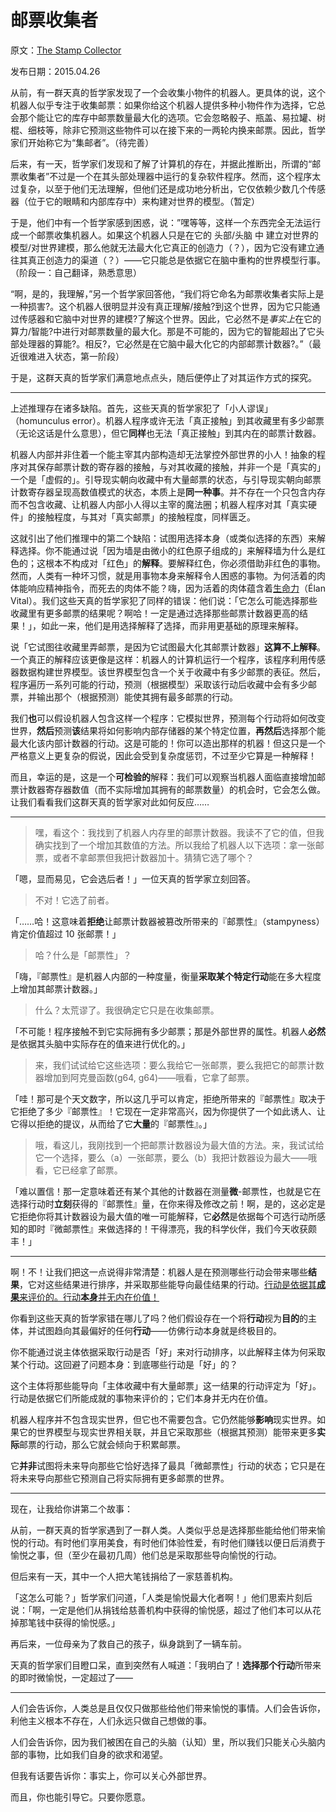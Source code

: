 # 邮票收集者

原文：[The Stamp Collector](https://mindingourway.com/the-stamp-collector/)

发布日期：2015.04.26

从前，有一群天真的哲学家发现了一个会收集小物件的机器人。更具体的说，这个机器人似乎专注于收集邮票：如果你给这个机器人提供多种小物件作为选择，它总会那个能让它的库存中邮票数量最大化的选项。它会忽略骰子、瓶盖、易拉罐、树棍、细枝等，除非它预测这些物件可以在接下来的一两轮内换来邮票。因此，哲学家们开始称它为“集邮者”。（待完善）

后来，有一天，哲学家们发现和了解了计算机的存在，并据此推断出，所谓的“邮票收集者”不过是一个在其头部处理器中运行的复杂软件程序。然而，这个程序太过复杂，以至于他们无法理解，但他们还是成功地分析出，它仅依赖少数几个传感器（位于它的眼睛和内部库存中）来构建对世界的模型。（暂定）

于是，他们中有一个哲学家感到困惑，说：”嘿等等，这样一个东西完全无法运行成一个邮票收集机器人。如果这个机器人只是在它的  头部/头脑  中  建立对世界的模型/对世界建模，那么他就无法最大化它真正的创造力（？），因为它没有建立通往其真正创造力的渠道（？）——它只能总是依据它在脑中重构的世界模型行事。                             （阶段一：自己翻译，熟悉意思） 

“啊，是的，我理解，”另一个哲学家回答他，“我们将它命名为邮票收集者实际上是一种损害?。这个机器人很明显并没有真正理解/接触?到这个世界，因为它只能通过传感器和它脑中对世界的建模?了解这个世界。因此，它必然不是*事实上*在它的算力/智能?中进行对邮票数量的最大化。那是不可能的，因为它的智能超出了它头部处理器的算能?。相反?，它必然是在它脑中最大化它的内部邮票计数器?。”（最近很难进入状态，第一阶段）

于是，这群天真的哲学家们满意地点点头，随后便停止了对其运作方式的探究。

------

上述推理存在诸多缺陷。首先，这些天真的哲学家犯了「小人谬误」（homunculus error）。机器人程序或许无法「真正接触」到其收藏里有多少邮票（无论这话是什么意思），但它**同样**也无法「真正接触」到其内在的邮票计数器。

机器人内部并非住着一个能主宰其内部构造却无法掌控外部世界的小人！抽象的程序对其保存邮票计数的寄存器的接触，与对其收藏的接触，并非一个是「真实的」一个是「虚假的」。引导现实朝向收藏中有大量邮票的状态，与引导现实朝向邮票计数寄存器呈现高数值模式的状态，本质上是**同一种事**。并不存在一个只包含内存而不包含收藏、让机器人内部小人得以主宰的魔法圈；机器人程序对其「真实硬件」的接触程度，与其对「真实邮票」的接触程度，同样匮乏。

这就引出了他们推理中的第二个缺陷：试图用选择本身（或类似选择的东西）来解释选择。你不能通过说「因为墙是由微小的红色原子组成的」来解释墙为什么是红色的；这根本不构成对「红色」的**解释**。要解释红色，你必须借助非红色的事物。然而，人类有一种坏习惯，就是用事物本身来解释令人困惑的事物。为何活着的肉体能响应精神指令，而死去的肉体不能？嗨，因为活着的肉体蕴含着[生命力](http://en.wikipedia.org/wiki/Élan_vital)（Élan Vital）。我们这些天真的哲学家犯了同样的错误：他们说：「它怎么可能选择那些收藏里有更多邮票的结果呢？啊哈！一定是通过选择那些邮票计数器更高的结果！」，如此一来，他们是用选择解释了选择，而非用更基础的原理来解释。

说「它试图往收藏里弄邮票，是因为它试图最大化其邮票计数器」**这算不上解释**。一个真正的解释应该更像是这样：机器人的计算机运行一个程序，该程序利用传感器数据构建世界模型。该世界模型包含一个关于收藏中有多少邮票的表征。然后，程序遍历一系列可能的行动，预测（根据模型）采取该行动后收藏中会有多少邮票，并输出那个（根据预测）能使其拥有最多邮票的行动。

我们**也**可以假设机器人包含这样一个程序：它模拟世界，预测每个行动将如何改变世界，**然后**预测**该**结果将如何影响内部存储器的某个特定位置，**再然后**选择那个能最大化该内部计数器的行动。这是可能的！你可以造出那样的机器！但这只是一个严格意义上更复杂的假说，因此会受到复杂度惩罚，不过至少它算是一种解释！

而且，幸运的是，这是一个**可检验的**解释：我们可以观察当机器人面临直接增加邮票计数器寄存器数值（而不实际增加其拥有的邮票数量）的机会时，它会怎么做。让我们看看我们这群天真的哲学家对此如何反应……

------

> 嘿，看这个：我找到了机器人内存里的邮票计数器。我读不了它的值，但我确实找到了一个增加其数值的方法。所以我给了机器人以下选项：拿一张邮票，或者不拿邮票但我把计数器加十。猜猜它选了哪个？

「嗯，显而易见，它会选后者！」一位天真的哲学家立刻回答。

> 不对！它选了前者。

「……哈！这意味着**拒绝**让邮票计数器被篡改所带来的『邮票性』（stampyness）肯定价值超过 10 张邮票！」

> 哈？什么是「邮票性」？

「嗨，『邮票性』是机器人内部的一种度量，衡量**采取某个特定行动**能在多大程度上增加其邮票计数器。」

> 什么？太荒谬了。我很确定它只是在收集邮票。

「不可能！程序接触不到它实际拥有多少邮票；那是外部世界的属性。机器人**必然**是依据其头脑中实际存在的值来进行优化的。」

> 来，我们试试给它这些选项：要么我给它一张邮票，要么我把它的邮票计数器增加到阿克曼函数(g64, g64)——哦看，它拿了邮票。

「哇！那可是个天文数字，所以这几乎可以肯定，拒绝所带来的『邮票性』取决于它拒绝了多少『邮票性』！它现在一定非常高兴，因为你提供了一个如此诱人、让它得以拒绝的提议，从而给了它**大量**的『邮票性』。」

> 哦，看这儿，我刚找到一个把邮票计数器设为最大值的方法。来，我试试给它一个选择，要么（a）一张邮票，要么（b）我把计数器设为最大——哦看，它已经拿了邮票。

「难以置信！那一定意味着还有某个其他的计数器在测量**微**-邮票性，也就是它在选择行动时**立刻**获得的『邮票性』量，在你来得及修改之前！啊，是的，这必定是它拒绝你将其计数器设为最大值的唯一可能解释，它**必然**是依据每个可选行动所感知的即时『微邮票性』来做选择的！干得漂亮，我的科学伙伴，我们今天收获颇丰！」

------

啊！不！让我们把这一点说得非常清楚：机器人是在预测哪些行动会带来哪些**结果**，它对这些结果进行排序，并采取那些能导向最佳结果的行动。[行动是依据其**成果**来评价的。行动**本身**并无内在价值！](http://lesswrong.com/lw/l4/terminal_values_and_instrumental_values/)

你看到这些天真的哲学家错在哪儿了吗？他们假设存在一个将**行动**视为**目的**的主体，并试图趋向其最偏好的任何**行动**——仿佛行动本身就是终极目的。

你不能通过说主体依据采取行动是否「好」来对行动排序，以此解释主体为何采取某个行动。这回避了问题本身：到底哪些行动是「好」的？

这个主体将那些能导向「主体收藏中有大量邮票」这一结果的行动评定为「好」。行动是依据它们所能成就的事物来评价的；它们本身并无内在价值。

机器人程序并不包含现实世界，但它也不需要包含。它仍然能够**影响**现实世界。如果它的世界模型与现实世界相关联，并且它采取那些（根据其预测）能带来更多**实际**邮票的行动，那么它就会倾向于积累邮票。

它**并非**试图将未来导向那些它恰好选择了最具「微邮票性」行动的状态；它只是在将未来导向那些它预测自己将实际拥有更多邮票的世界。

------

现在，让我给你讲第二个故事：

从前，一群天真的哲学家遇到了一群人类。人类似乎总是选择那些能给他们带来愉悦的行动。有时他们享用美食，有时他们体验性爱，有时他们赚钱以便日后消费于愉悦之事，但（至少在最初几周）他们总是采取那些导向愉悦的行动。

但后来有一天，其中一个人把大笔钱捐给了一家慈善机构。

「这怎么可能？」哲学家们问道，「人类是愉悦最大化者啊！」他们思索片刻后说：「啊，一定是他们从捐钱给慈善机构中获得的愉悦感，超过了他们本可以从花掉那笔钱中获得的愉悦感。」

再后来，一位母亲为了救自己的孩子，纵身跳到了一辆车前。

天真的哲学家们目瞪口呆，直到突然有人喊道：「我明白了！**选择那个行动**所带来的即时微愉悦，一定超过了——

------

人们会告诉你，人类总是且仅仅只做那些给他们带来愉悦的事情。人们会告诉你，利他主义根本不存在，人们永远只做自己想做的事。

人们会告诉你，因为我们被困在自己的头脑（认知）里，所以我们只能关心头脑内部的事物，比如我们自身的欲求和渴望。

但我有话要告诉你：事实上，你可以关心外部世界。

而且，你也能引导它。只要你愿意。